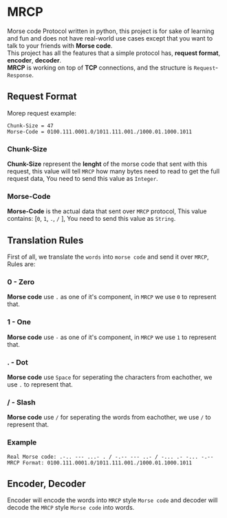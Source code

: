 # **MRCP**
Morse code Protocol written in python, this project is for sake of learning and fun and does not have real-world use cases except that you want to talk to your friends with **Morse code**. <br>
This project has all the features that a simple protocol has, **request format**, **encoder**, **decoder**. <br>
**MRCP** is working on top of **TCP** connections, and the structure is ``Request``-``Response``.

## Request Format
Morep request example:
```
Chunk-Size = 47
Morse-Code = 0100.111.0001.0/1011.111.001./1000.01.1000.1011
```

### Chunk-Size
**Chunk-Size** represent the **lenght** of the morse code that sent with this request, this value will tell ``MRCP`` how many bytes need to read to get the full request data, You need to send this value as ``Integer``.

### Morse-Code
**Morse-Code** is the actual data that sent over ``MRCP`` protocol, This value contains: [``0``, ``1``, ``.``, ``/`` ], You need to send this value as ``String``.

## Translation Rules
First of all, we translate the ``words`` into ``morse code`` and send it over ``MRCP``, Rules are:

### **0** - **Zero**
**Morse code** use ``.`` as one of it's component, in ``MRCP`` we use ``0`` to represent that.

### **1** - **One**
**Morse code** use ``-`` as one of it's component, in ``MRCP`` we use ``1`` to represent that.

### **.** - **Dot**
**Morse code** use ``Space`` for seperating the characters from eachother, we use ``.`` to represent that.

### **/** - **Slash**
**Morse code** use ``/`` for seperating the words from eachother, we use ``/`` to represent that.

### Example
```
Real Morse code: .-.. --- ...- . / -.-- --- ..- / -... .- -... -.--
MRCP Format: 0100.111.0001.0/1011.111.001./1000.01.1000.1011
```

## Encoder, Decoder
Encoder will encode the words into ``MRCP`` style ``Morse code`` and decoder will decode the ``MRCP`` style ``Morse code`` into words.